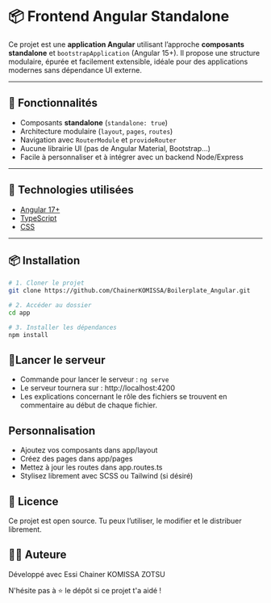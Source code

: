 # 📦 Frontend Angular Standalone

Ce projet est une **application Angular** utilisant l’approche **composants standalone** et `bootstrapApplication` (Angular 15+). Il propose une structure modulaire, épurée et facilement extensible, idéale pour des applications modernes sans dépendance UI externe.

---

## 🚀 Fonctionnalités

- Composants **standalone** (`standalone: true`)
- Architecture modulaire (`layout`, `pages`, `routes`)
- Navigation avec `RouterModule` et `provideRouter`
- Aucune librairie UI (pas de Angular Material, Bootstrap…)
- Facile à personnaliser et à intégrer avec un backend Node/Express

---

## 🧾 Technologies utilisées

- [Angular 17+](https://angular.io/)
- [TypeScript](https://www.typescriptlang.org/)
- [CSS](https://developer.mozilla.org/fr/docs/Web/CSS)

---


## 📦 Installation

```bash
# 1. Cloner le projet
git clone https://github.com/ChainerKOMISSA/Boilerplate_Angular.git

# 2. Accéder au dossier
cd app

# 3. Installer les dépendances
npm install

```

## 🚀Lancer le serveur
- Commande pour lancer le serveur : ```ng serve```
- Le serveur tournera sur :  http://localhost:4200
- Les explications concernant le rôle des fichiers se trouvent en commentaire au début de chaque fichier.


## Personnalisation
- Ajoutez vos composants dans app/layout
- Créez des pages dans app/pages
- Mettez à jour les routes dans app.routes.ts
- Stylisez librement avec SCSS ou Tailwind (si désiré)


## 📝 Licence

Ce projet est open source. Tu peux l’utiliser, le modifier et le distribuer librement.


## 👨‍💻 Auteure

Développé avec Essi Chainer KOMISSA ZOTSU

N'hésite pas à ⭐ le dépôt si ce projet t'a aidé !
